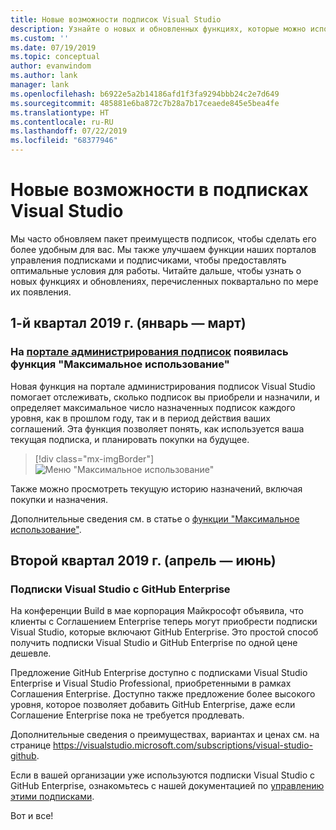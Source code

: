 ```yaml
---
title: Новые возможности подписок Visual Studio
description: Узнайте о новых и обновленных функциях, которые можно использовать для управления подписками Visual Studio.
ms.custom: ''
ms.date: 07/19/2019
ms.topic: conceptual
author: evanwindom
ms.author: lank
manager: lank
ms.openlocfilehash: b6922e5a2b14186afd1f3fa9294bbb24c2e7d649
ms.sourcegitcommit: 485881e6ba872c7b28a7b17ceaede845e5bea4fe
ms.translationtype: HT
ms.contentlocale: ru-RU
ms.lasthandoff: 07/22/2019
ms.locfileid: "68377946"
---
```

# <a name="what39s-new-in-visual-studio-subscriptions"></a>Новые возможности в подписках Visual Studio

Мы часто обновляем пакет преимуществ подписок, чтобы сделать его более удобным для вас. Мы также улучшаем функции наших порталов управления подписками и подписчиками, чтобы предоставлять оптимальные условия для работы.  Читайте дальше, чтобы узнать о новых функциях и обновлениях, перечисленных поквартально по мере их появления.

## <a name="2019-q1-january-march"></a>1-й квартал 2019 г. (январь — март)

### <a name="maximum-usage-added-to-subscriptions-administration-portalhttpsmanagevisualstudiocom"></a>На [портале администрирования подписок](https://manage.visualstudio.com) появилась функция "Максимальное использование"
Новая функция на портале администрирования подписок Visual Studio помогает отслеживать, сколько подписок вы приобрели и назначили, и определяет максимальное число назначенных подписок каждого уровня, как в прошлом году, так и в период действия ваших соглашений. Эта функция позволяет понять, как используется ваша текущая подписка, и планировать покупки на будущее. 

  > [!div class="mx-imgBorder"]
  > ![Меню "Максимальное использование"](_img/maximum-usage/maximum-usage-menu.png)

Также можно просмотреть текущую историю назначений, включая покупки и назначения.   

Дополнительные сведения см. в статье о [функции "Максимальное использование"](maximum-usage.md). 

## <a name="2019-q2-april-june"></a>Второй квартал 2019 г. (апрель — июнь)

### <a name="visual-studio-with-github-enterprise-subscriptions"></a>Подписки Visual Studio с GitHub Enterprise
На конференции Build в мае корпорация Майкрософт объявила, что клиенты с Соглашением Enterprise теперь могут приобрести подписки Visual Studio, которые включают GitHub Enterprise.  Это простой способ получить подписки Visual Studio и GitHub Enterprise по одной цене дешевле.  

Предложение GitHub Enterprise доступно с подписками Visual Studio Enterprise и Visual Studio Professional, приобретенными в рамках Соглашения Enterprise. Доступно также предложение более высокого уровня, которое позволяет добавить GitHub Enterprise, даже если Соглашение Enterprise пока не требуется продлевать.

Дополнительные сведения о преимуществах, вариантах и ценах см. на странице https://visualstudio.microsoft.com/subscriptions/visual-studio-github. 

Если в вашей организации уже используются подписки Visual Studio с GitHub Enterprise, ознакомьтесь с нашей документацией по [управлению этими подписками](assign-github.md).  

Вот и все!



